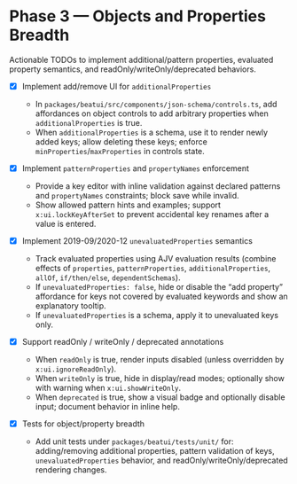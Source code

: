 # Phase 3 — Objects and Properties Breadth

Actionable TODOs to implement additional/pattern properties, evaluated property semantics, and readOnly/writeOnly/deprecated behaviors.

- [x] Implement add/remove UI for `additionalProperties`
  - In `packages/beatui/src/components/json-schema/controls.ts`, add affordances on object controls to add arbitrary properties when `additionalProperties` is true.
  - When `additionalProperties` is a schema, use it to render newly added keys; allow deleting these keys; enforce `minProperties`/`maxProperties` in controls state.

- [x] Implement `patternProperties` and `propertyNames` enforcement
  - Provide a key editor with inline validation against declared patterns and `propertyNames` constraints; block save while invalid.
  - Show allowed pattern hints and examples; support `x:ui.lockKeyAfterSet` to prevent accidental key renames after a value is entered.

- [x] Implement 2019-09/2020-12 `unevaluatedProperties` semantics
  - Track evaluated properties using AJV evaluation results (combine effects of `properties`, `patternProperties`, `additionalProperties`, `allOf`, `if/then/else`, `dependentSchemas`).
  - If `unevaluatedProperties: false`, hide or disable the “add property” affordance for keys not covered by evaluated keywords and show an explanatory tooltip.
  - If `unevaluatedProperties` is a schema, apply it to unevaluated keys only.

- [x] Support readOnly / writeOnly / deprecated annotations
  - When `readOnly` is true, render inputs disabled (unless overridden by `x:ui.ignoreReadOnly`).
  - When `writeOnly` is true, hide in display/read modes; optionally show with warning when `x:ui.showWriteOnly`.
  - When `deprecated` is true, show a visual badge and optionally disable input; document behavior in inline help.

- [x] Tests for object/property breadth
  - Add unit tests under `packages/beatui/tests/unit/` for: adding/removing additional properties, pattern validation of keys, `unevaluatedProperties` behavior, and readOnly/writeOnly/deprecated rendering changes.

